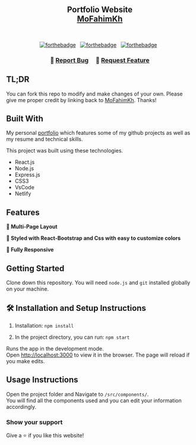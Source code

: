 <h2 align="center">
  Portfolio Website<br/>
  <a href="https://github.com/MoFahimKh" target="_blank">MoFahimKh</a>
</h2>

<br/>

<center>

[![forthebadge](https://forthebadge.com/images/badges/built-with-love.svg)](https://forthebadge.com) &nbsp;
[![forthebadge](https://forthebadge.com/images/badges/made-with-javascript.svg)](https://forthebadge.com) &nbsp;
[![forthebadge](https://forthebadge.com/images/badges/open-source.svg)](https://forthebadge.com) &nbsp;

</center>

<h3 align="center">
    🔹
    <a href="https://github.com/MoFahimKh/porfolio/issues">Report Bug</a> &nbsp; &nbsp;
    🔹
    <a href="https://github.com/MoFahimKh/porfolio/issues">Request Feature</a>
</h3>

## TL;DR

You can fork this repo to modify and make changes of your own. Please give me proper credit by linking back to [MoFahimKh](https://github.com/MoFahimKh/portfolio). Thanks!

## Built With

My personal <a href="https://github.com/MoFahimKh/porfolio/" target="_blank">portfolio</a> which features some of my github projects as well as my resume and technical skills.<br/>

This project was built using these technologies.

- React.js
- Node.js
- Express.js
- CSS3
- VsCode
- Netlify

## Features

**📖 Multi-Page Layout**

**🎨 Styled with React-Bootstrap and Css with easy to customize colors**

**📱 Fully Responsive**

## Getting Started

Clone down this repository. You will need `node.js` and `git` installed globally on your machine.

## 🛠 Installation and Setup Instructions

1. Installation: `npm install`

2. In the project directory, you can run: `npm start`

Runs the app in the development mode.\
Open [http://localhost:3000](http://localhost:3000) to view it in the browser.
The page will reload if you make edits.

## Usage Instructions

Open the project folder and Navigate to `/src/components/`. <br/>
You will find all the components used and you can edit your information accordingly.

### Show your support

Give a ⭐ if you like this website!

